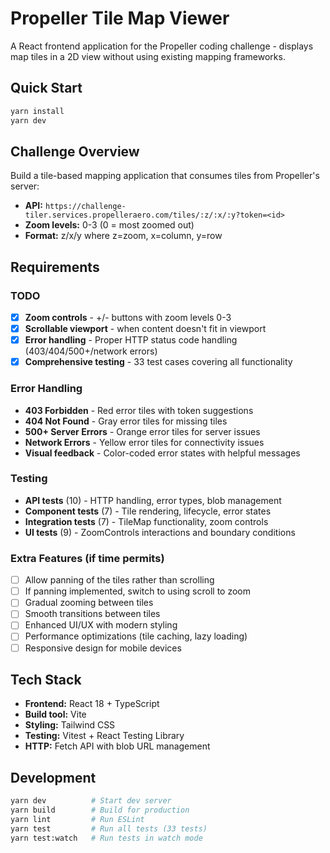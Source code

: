 # Propeller Tile Map Viewer

A React frontend application for the Propeller coding challenge - displays map tiles in a 2D view without using existing mapping frameworks.

## Quick Start

```bash
yarn install
yarn dev
```

## Challenge Overview

Build a tile-based mapping application that consumes tiles from Propeller's server:

- **API:** `https://challenge-tiler.services.propelleraero.com/tiles/:z/:x/:y?token=<id>`
- **Zoom levels:** 0-3 (0 = most zoomed out)
- **Format:** z/x/y where z=zoom, x=column, y=row

## Requirements

### TODO

- [x] **Zoom controls** - +/- buttons with zoom levels 0-3
- [x] **Scrollable viewport** - when content doesn't fit in viewport
- [x] **Error handling** - Proper HTTP status code handling (403/404/500+/network errors)
- [x] **Comprehensive testing** - 33 test cases covering all functionality

### Error Handling

- **403 Forbidden** - Red error tiles with token suggestions
- **404 Not Found** - Gray error tiles for missing tiles
- **500+ Server Errors** - Orange error tiles for server issues
- **Network Errors** - Yellow error tiles for connectivity issues
- **Visual feedback** - Color-coded error states with helpful messages

### Testing

- **API tests** (10) - HTTP handling, error types, blob management
- **Component tests** (7) - Tile rendering, lifecycle, error states
- **Integration tests** (7) - TileMap functionality, zoom controls
- **UI tests** (9) - ZoomControls interactions and boundary conditions

### Extra Features (if time permits)

- [ ] Allow panning of the tiles rather than scrolling
- [ ] If panning implemented, switch to using scroll to zoom
- [ ] Gradual zooming between tiles
- [ ] Smooth transitions between tiles
- [ ] Enhanced UI/UX with modern styling
- [ ] Performance optimizations (tile caching, lazy loading)
- [ ] Responsive design for mobile devices

## Tech Stack

- **Frontend:** React 18 + TypeScript
- **Build tool:** Vite
- **Styling:** Tailwind CSS
- **Testing:** Vitest + React Testing Library
- **HTTP:** Fetch API with blob URL management

## Development

```bash
yarn dev          # Start dev server
yarn build        # Build for production
yarn lint         # Run ESLint
yarn test         # Run all tests (33 tests)
yarn test:watch   # Run tests in watch mode
```
